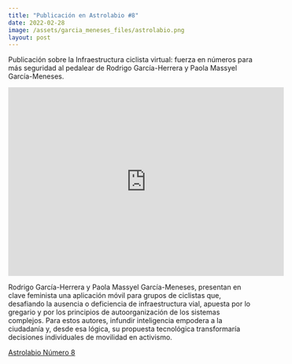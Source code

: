 ```yaml
---
title: "Publicación en Astrolabio #8"
date: 2022-02-28
image: /assets/garcia_meneses_files/astrolabio.png
layout: post
---
```


Publicación sobre la Infraestructura ciclista virtual: fuerza en números para más seguridad al pedalear de Rodrigo García-Herrera y
Paola Massyel García-Meneses.

<iframe src="https://archive.org/embed/ride_100bikes_uacm" width="560" height="384" frameborder="0" webkitallowfullscreen="true" mozallowfullscreen="true" allowfullscreen></iframe>

Rodrigo García-Herrera y Paola Massyel García-Meneses, presentan en clave feminista 
una aplicación móvil para grupos de ciclistas que, desafiando la ausencia o deficiencia 
de infraestructura vial, apuesta por lo gregario y por los principios de autoorganización 
de los sistemas complejos. Para estos autores, infundir inteligencia empodera a la 
ciudadanía y, desde esa lógica, su propuesta tecnológica transformaría decisiones 
individuales de movilidad en activismo.

[Astrolabio Número 8](https://uacm.edu.mx/portals/2/numeros/astror8.pdf)

